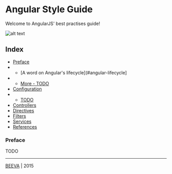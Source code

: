 # Angular Style Guide

Welcome to AngularJS' best practises guide!

![alt text](https://upload.wikimedia.org/wikipedia/commons/thumb/c/ca/AngularJS_logo.svg/695px-AngularJS_logo.svg.png "Angular")

## Index

* [Preface](#preface)
* * [A word on Angular's lifecycle](#angular-lifecycle]
* * [More - TODO](#more)
* [Configuration](#configuration)
* * [TODO](#todo)
* [Controllers](#controllers)
* [Directives](#directives)
* [Filters](#filters)
* [Services](#services)
* [References](#references)

### Preface

TODO

___

[BEEVA](http://www.beeva.com) | 2015
